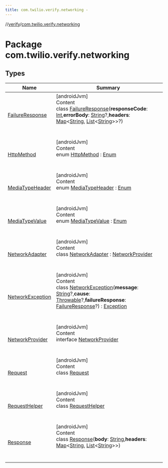 ```yaml
---
title: com.twilio.verify.networking -
---
```

//[verify](../index.md)/[com.twilio.verify.networking](index.md)



# Package com.twilio.verify.networking  


## Types  
  
|  Name|  Summary| 
|---|---|
| [FailureResponse](-failure-response/index.md)| [androidJvm]  <br>Content  <br>class [FailureResponse](-failure-response/index.md)(**responseCode**: [Int](https://kotlinlang.org/api/latest/jvm/stdlib/kotlin/-int/index.html),**errorBody**: [String](https://kotlinlang.org/api/latest/jvm/stdlib/kotlin/-string/index.html)?,**headers**: [Map](https://kotlinlang.org/api/latest/jvm/stdlib/kotlin.collections/-map/index.html)<[String](https://kotlinlang.org/api/latest/jvm/stdlib/kotlin/-string/index.html), [List](https://kotlinlang.org/api/latest/jvm/stdlib/kotlin.collections/-list/index.html)<[String](https://kotlinlang.org/api/latest/jvm/stdlib/kotlin/-string/index.html)>>?)  <br><br><br>
| [HttpMethod](-http-method/index.md)| [androidJvm]  <br>Content  <br>enum [HttpMethod](-http-method/index.md) : [Enum](https://kotlinlang.org/api/latest/jvm/stdlib/kotlin/-enum/index.html)  <br><br><br>
| [MediaTypeHeader](-media-type-header/index.md)| [androidJvm]  <br>Content  <br>enum [MediaTypeHeader](-media-type-header/index.md) : [Enum](https://kotlinlang.org/api/latest/jvm/stdlib/kotlin/-enum/index.html)  <br><br><br>
| [MediaTypeValue](-media-type-value/index.md)| [androidJvm]  <br>Content  <br>enum [MediaTypeValue](-media-type-value/index.md) : [Enum](https://kotlinlang.org/api/latest/jvm/stdlib/kotlin/-enum/index.html)  <br><br><br>
| [NetworkAdapter](-network-adapter/index.md)| [androidJvm]  <br>Content  <br>class [NetworkAdapter](-network-adapter/index.md) : [NetworkProvider](-network-provider/index.md)  <br><br><br>
| [NetworkException](-network-exception/index.md)| [androidJvm]  <br>Content  <br>class [NetworkException](-network-exception/index.md)(**message**: [String](https://kotlinlang.org/api/latest/jvm/stdlib/kotlin/-string/index.html)?,**cause**: [Throwable](https://kotlinlang.org/api/latest/jvm/stdlib/kotlin/-throwable/index.html)?,**failureResponse**: [FailureResponse](-failure-response/index.md)?) : [Exception](https://developer.android.com/reference/java/lang/Exception.html)  <br><br><br>
| [NetworkProvider](-network-provider/index.md)| [androidJvm]  <br>Content  <br>interface [NetworkProvider](-network-provider/index.md)  <br><br><br>
| [Request](-request/index.md)| [androidJvm]  <br>Content  <br>class [Request](-request/index.md)  <br><br><br>
| [RequestHelper](-request-helper/index.md)| [androidJvm]  <br>Content  <br>class [RequestHelper](-request-helper/index.md)  <br><br><br>
| [Response](-response/index.md)| [androidJvm]  <br>Content  <br>class [Response](-response/index.md)(**body**: [String](https://kotlinlang.org/api/latest/jvm/stdlib/kotlin/-string/index.html),**headers**: [Map](https://kotlinlang.org/api/latest/jvm/stdlib/kotlin.collections/-map/index.html)<[String](https://kotlinlang.org/api/latest/jvm/stdlib/kotlin/-string/index.html), [List](https://kotlinlang.org/api/latest/jvm/stdlib/kotlin.collections/-list/index.html)<[String](https://kotlinlang.org/api/latest/jvm/stdlib/kotlin/-string/index.html)>>)  <br><br><br>

